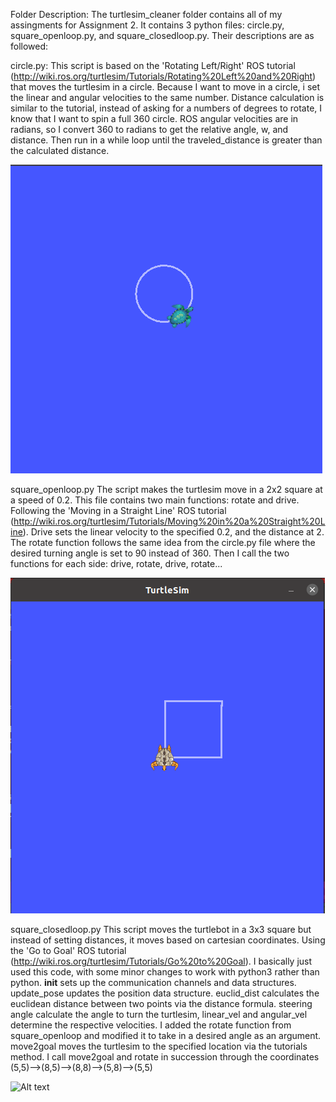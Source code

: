 Folder Description:
The turtlesim_cleaner folder contains all of my assingments for Assignment 2. It contains 3 python files: circle.py, square_openloop.py, and square_closedloop.py. Their descriptions are as followed:

circle.py:
This script is based on the 'Rotating Left/Right' ROS tutorial (http://wiki.ros.org/turtlesim/Tutorials/Rotating%20Left%20and%20Right) that moves the turtlesim in a circle. Because I want to move in a circle, i set the linear and angular velocities to the same number. Distance calculation is similar to the tutorial, instead of asking for a numbers of degrees to rotate, I know that I want to spin a full 360 circle. ROS angular velocities are in radians, so I convert 360 to radians to get the relative angle, w, and distance. Then run in a while loop until the traveled_distance is greater than the calculated distance.


![Alt text](https://github.com/mikail-g/git_ws_AuE893/blob/main/Assignment2/Pictures/circle.png)

square_openloop.py
The script makes the turtlesim move in a 2x2 square at a speed of 0.2. This file contains two main functions: rotate and drive. Following the 'Moving in a Straight Line' ROS tutorial (http://wiki.ros.org/turtlesim/Tutorials/Moving%20in%20a%20Straight%20Line). Drive sets the linear velocity to the specified 0.2, and the distance at 2. The rotate function follows the same idea from the circle.py file where the desired turning angle is set to 90 instead of 360. Then I call the two functions for each side: drive, rotate, drive, rotate...


![Alt text](https://github.com/mikail-g/git_ws_AuE893/blob/main/Assignment2/Pictures/square_openloop.png)

square_closedloop.py
This script moves the turtlebot in a 3x3 square but instead of setting distances, it moves based on cartesian coordinates. Using the 'Go to Goal' ROS tutorial (http://wiki.ros.org/turtlesim/Tutorials/Go%20to%20Goal). I basically just used this code, with some minor changes to work with python3 rather than python. __init__ sets up the communication channels and data structures. update_pose updates the position data structure. euclid_dist calculates the euclidean distance between two points via the distance formula. steering angle calculate the angle to turn the turtlesim, linear_vel and angular_vel determine the respective velocities. I added the rotate function from square_openloop and modified it to take in a desired angle as an argument. move2goal moves the turtlesim to the specified location via the tutorials method. I call move2goal and rotate in succession through the coordinates (5,5)-->(8,5)-->(8,8)-->(5,8)-->(5,5) 


![Alt text](https://github.com/mikail-g/git_ws_AuE893/blob/main/Assignment2/Pictures/square_closedloop.png)
